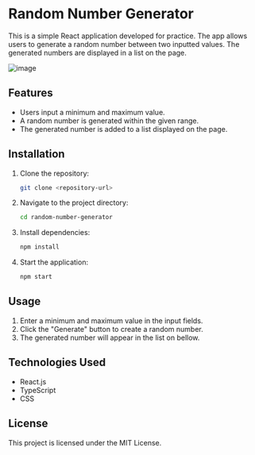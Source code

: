 # Random Number Generator

This is a simple React application developed for practice. The app allows users to generate a random number between two inputted values. The generated numbers are displayed in a list on the page.

![image](https://github.com/user-attachments/assets/5489126c-0bb4-4e6b-a52b-57a0132cf722)

## Features
- Users input a minimum and maximum value.
- A random number is generated within the given range.
- The generated number is added to a list displayed on the page.

## Installation
1. Clone the repository:
   ```sh
   git clone <repository-url>
   ```
2. Navigate to the project directory:
   ```sh
   cd random-number-generator
   ```
3. Install dependencies:
   ```sh
   npm install
   ```
4. Start the application:
   ```sh
   npm start
   ```

## Usage
1. Enter a minimum and maximum value in the input fields.
2. Click the "Generate" button to create a random number.
3. The generated number will appear in the list on bellow.

## Technologies Used
- React.js
- TypeScript
- CSS

## License
This project is licensed under the MIT License.
